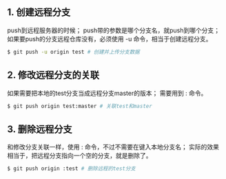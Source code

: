 ## 1. 创建远程分支
   push到远程服务器的时候；
   push带的参数是哪个分支名，就push到哪个分支；
   如果要push的分支远程仓库没有，必须使用 -u 命令，相当于创建远程分支。

``` bash
$ git push -u origin test # 创建并上传分支数据 
```

## 2. 修改远程分支的关联
   如果需要把本地的test分支当成远程分支master的版本；
   需要用到 : 命令。

``` bash
$ git push origin test:master # 关联test和master
```

## 3. 删除远程分支
   和修改分支关联一样，使用 : 命令，不过不需要在键入本地分支名；
   实际的效果相当于，把远程分支指向一个空的分支，就是删除了。  

``` bash
$ git push origin :test # 删除远程的test分支
```